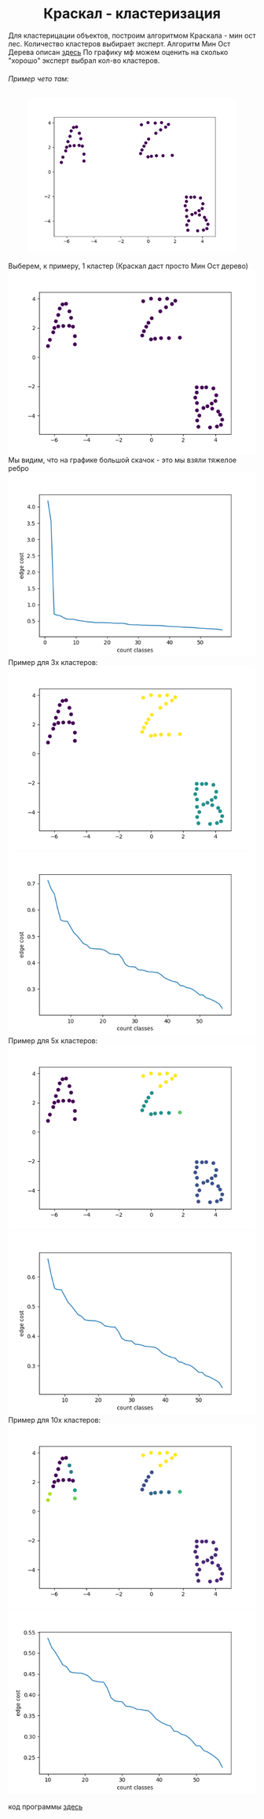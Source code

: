 # <center> Краскал - кластеризация </center>

Для кластерицации объектов, построим алгоритмом Краскала - мин ост лес. Количество кластеров выбирает эксперт.
Алгоритм Мин Ост Дерева описан [здесь]( http://e-maxx.ru/algo/mst_kruskal)
По графику мф можем оценить на сколько "хорошо" эксперт выбрал кол-во кластеров. 

###### Пример чето там:

<figure>
  <img src="https://raw.githubusercontent.com/okiochan/Kruskal/master/11.png" alt="uniform"/>
</figure>

Выберем, к примеру, 1 кластер (Краскал даст просто Мин Ост дерево)
![](https://raw.githubusercontent.com/okiochan/Kruskal/master/11.png)
Мы видим, что на графике большой скачок - это мы взяли тяжелое ребро
![](https://raw.githubusercontent.com/okiochan/Kruskal/master/1.png)
Пример для 3х кластеров:
![](https://raw.githubusercontent.com/okiochan/Kruskal/master/31.png)
![](https://raw.githubusercontent.com/okiochan/Kruskal/master/3.png)
Пример для 5х кластеров:
![](https://raw.githubusercontent.com/okiochan/Kruskal/master/51.png)
![](https://raw.githubusercontent.com/okiochan/Kruskal/master/5.png)
Пример для 10х кластеров:
![](https://raw.githubusercontent.com/okiochan/Kruskal/master/101.png)
![](https://raw.githubusercontent.com/okiochan/Kruskal/master/10.png)

код программы [здесь]( https://github.com/okiochan/Kruskal/blob/master/kruskal.py)
